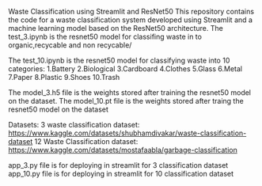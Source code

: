 Waste Classification using Streamlit and ResNet50
This repository contains the code for a waste classification system developed using Streamlit and a machine learning model based on the ResNet50 architecture.
The test_3.ipynb is the resnet50 model for classifing waste in to organic,recycable and non recycable/

The test_10.ipynb is the resnet50 model for classifying waste into 10 categories:
1.Battery
2.Biological
3.Cardboard
4.Clothes
5.Glass
6.Metal
7.Paper
8.Plastic
9.Shoes
10.Trash

The model_3.h5 file is the weights stored after training the resnet50 model on the dataset.
The model_10.pt file is the weights stored after traing the resnet50 model on the dataset

Datasets:
3 waste classification dataset: https://www.kaggle.com/datasets/shubhamdivakar/waste-classification-dataset
12 Waste Classification dataset: https://www.kaggle.com/datasets/mostafaabla/garbage-classification

app_3.py file is for deploying in streamlit for 3 classification dataset
app_10.py file is for deploying in streamlit for 10 classification dataset
